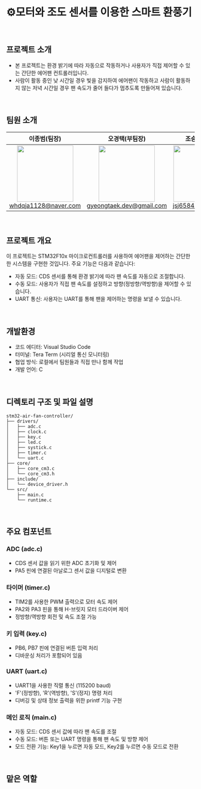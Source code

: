 # ⚙️모터와 조도 센서를 이용한 스마트 환풍기

<br>

## 프로젝트 소개

- 본 프로젝트는 환경 밝기에 따라 자동으로 작동하거나 사용자가 직접 제어할 수 있는 간단한 에어팬 컨트롤러입니다.
- 사람이 활동 중인 낮 시간일 경우 빛을 감지하여 에어팬이 작동하고 사람이 활동하지 않는 저녁 시간일 경우 팬 속도가 줄어 들다가 멈추도록 만들어져 있습니다.

<br>

## 팀원 소개

<div align="center">

| **이종범(팀장)** | **오경택(부팀장)** | **조승제(조원)** | **유승경(조원)** |
| :------: | :------: | :------: | :------: |
| [<img src="https://github.com/user-attachments/assets/bb3ecbe8-f41d-4002-b0b1-1bc1dcaded09" height=150 width=150> <br/> whdqja1128@naver.com](#) | [<img src="https://github.com/user-attachments/assets/b0762a72-3038-46df-bf9f-b31539e4e139" height=150 width=150> <br/> gyeongtaek.dev@gmail.com](#) | [<img src="https://github.com/user-attachments/assets/81e2e847-42bb-4490-9fee-1b5284f3ffe8" height=150 width=150> <br/> jsj6584@naver.com](#) | [<img src="https://github.com/user-attachments/assets/396b1fb0-ded6-4694-aa1c-49596d840781" height=150 width=150> <br/> tmdrud7766@gmail.com](#) |

</div>
<br>

## 프로젝트 개요

이 프로젝트는 STM32F10x 마이크로컨트롤러를 사용하여 에어팬을 제어하는 간단한한 시스템을 구현한 것입니다. 주요 기능은 다음과 같습니다:

- 자동 모드: CDS 센서를 통해 환경 밝기에 따라 팬 속도를 자동으로 조절합니다.
- 수동 모드: 사용자가 직접 팬 속도를 설정하고 방향(정방향/역방향)을 제어할 수 있습니다.
- UART 통신: 사용자는 UART를 통해 팬을 제어하는 명령을 보낼 수 있습니다.

<br>

## 개발환경

- 코드 에디터: Visual Studio Code
- 터미널: Tera Term (시리얼 통신 모니터링)
- 협업 방식: 로컬에서 팀원들과 직접 만나 함께 작업
- 개발 언어: C

<br>

## 디렉토리 구조 및 파일 설명

```
stm32-air-fan-controller/
├── drivers/
│   ├── adc.c
│   ├── clock.c
│   ├── key.c
│   ├── led.c
│   ├── systick.c
│   ├── timer.c
│   └── uart.c
├── core/
│   ├── core_cm3.c
│   └── core_cm3.h
├── include/
│   └── device_driver.h
└── src/
    ├── main.c
    └── runtime.c
```

<br>

## 주요 컴포넌트

### ADC (adc.c)

- CDS 센서 값을 읽기 위한 ADC 초기화 및 제어
- PA5 핀에 연결된 아날로그 센서 값을 디지털로 변환

### 타이머 (timer.c)

- TIM2를 사용한 PWM 출력으로 모터 속도 제어
- PA2와 PA3 핀을 통해 H-브릿지 모터 드라이버 제어
- 정방향/역방향 회전 및 속도 조절 가능

### 키 입력 (key.c)

- PB6, PB7 핀에 연결된 버튼 입력 처리
- 디바운싱 처리가 포함되어 있음

### UART (uart.c)

- UART1을 사용한 직렬 통신 (115200 baud)
- 'F'(정방향), 'R'(역방향), 'S'(정지) 명령 처리
- 디버깅 및 상태 정보 출력을 위한 printf 기능 구현

### 메인 로직 (main.c)

- 자동 모드: CDS 센서 값에 따라 팬 속도를 조절
- 수동 모드: 버튼 또는 UART 명령을 통해 팬 속도 및 방향 제어
- 모드 전환 기능: Key1을 누르면 자동 모드, Key2를 누르면 수동 모드로 전환

<br>

## 맡은 역할
